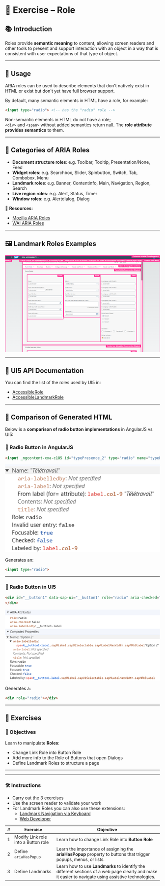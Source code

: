 
# 📝 Exercise – Role

## 📚 Introduction

Roles provide **semantic meaning** to content, allowing screen readers and other tools to present and support interaction with an object in a way that is consistent with user expectations of that type of object.

---

## 🔧 Usage

ARIA roles can be used to describe elements that don't natively exist in HTML or exist but don't yet have full browser support.

By default, many semantic elements in HTML have a role, for example:

```html
<input type="radio"> <!-- has the "radio" role -->
```

Non-semantic elements in HTML do not have a role;  
`<div>` and `<span>` without added semantics return null. The **role attribute provides semantics** to them.

---

## 📂 Categories of ARIA Roles

- **Document structure roles**: e.g. Toolbar, Tooltip, Presentation/None, Feed
- **Widget roles**: e.g. Searchbox, Slider, Spinbutton, Switch, Tab, Combobox, Menu
- **Landmark roles**: e.g. Banner, Contentinfo, Main, Navigation, Region, Search
- **Live region roles**: e.g. Alert, Status, Timer
- **Window roles**: e.g. Alertdialog, Dialog

🔗 **Resources:**
- [Mozilla ARIA Roles](https://developer.mozilla.org/en-US/docs/Web/Accessibility/ARIA/Roles)
- [WAI ARIA Roles](https://www.w3.org/WAI/ARIA/apg/practices/)

---

## 🖼️ Landmark Roles Examples

![Landmark Roles Example](./images/landmark_roles_example.png)




---

## 📖 UI5 API Documentation

You can find the list of the roles used by UI5 in:

- [AccessibleRole](https://sapui5.hana.ondemand.com/1.108.39/#/api/sap.ui.core.AccessibleRole%23properties)
- [AccessibleLandmarkRole](https://sapui5.hana.ondemand.com/1.108.39/#/api/sap.ui.core.AccessibleLandmarkRole)




---

## 🔬 Comparison of Generated HTML

Below is a **comparison of radio button implementations** in AngularJS vs UI5:

### 🔹 Radio Button in AngularJS

```html
<input _ngcontent-xxa-c185 id="typePresence_2" type="radio" name="typePresenceRadio" class="ng-untouched ng-pristine ng-valid">
```
![Radio Button AngularJS](./images/angular_radio_inspector.png)

Generates an:

```html
<input type="radio">
```

---

### 🔹 Radio Button in UI5

```html
<div id="__button1" data-sap-ui="__button1" role="radio" aria-checked="false" aria-labelledby="__button1-label" tabindex="-1" class="sapMRb sapMRbHasLabel"> flex
</div>

```

![Radio Button UI5](./images/ui5_radio_inspector.png)

Generates a:

```html
<div role="radio"></div>
```

---



## 🎯 Exercises

### 📝 Objectives

Learn to manipulate **Roles**:

- Change Link Role into Button Role
- Add more info to the Role of Buttons that open Dialogs
- Define Landmark Roles to structure a page

---



---

### 🛠️ Instructions

- Carry out the 3 exercises
- Use the screen reader to validate your work
- For Landmark Roles you can also use these extensions:
  - [Landmark Navigation via Keyboard](https://chromewebstore.google.com/detail/landmark-navigation-via-k/ddpokpbjopmeeiiolheejjpkonlkklgp)
  - [Web Developer](https://chromewebstore.google.com/detail/web-developer/bfbameneiokkgbdmiekhjnmfkcnldhhm)





| # | Exercise | Objective |
|---|----------|-----------|
| 1 | Modify Link role into a Button role | Learn how to change Link Role into **Button Role** |
| 2 | Define `ariaHasPopup` | Learn the importance of assigning the **ariaHasPopup** property to buttons that trigger popups, menus, or lists. |
| 3 | Define Landmarks | Learn how to use **Landmarks** to identify the different sections of a web page clearly and make it easier to navigate using assistive technologies. |
